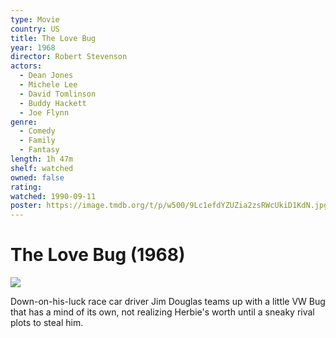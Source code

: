 ```yaml
---
type: Movie
country: US
title: The Love Bug
year: 1968
director: Robert Stevenson
actors:
  - Dean Jones
  - Michele Lee
  - David Tomlinson
  - Buddy Hackett
  - Joe Flynn
genre:
  - Comedy
  - Family
  - Fantasy
length: 1h 47m
shelf: watched
owned: false
rating:
watched: 1990-09-11
poster: https://image.tmdb.org/t/p/w500/9Lc1efdYZUZia2zsRWcUkiD1KdN.jpg
---
```


# The Love Bug (1968)

![](https://image.tmdb.org/t/p/w500/9Lc1efdYZUZia2zsRWcUkiD1KdN.jpg)

Down-on-his-luck race car driver Jim Douglas teams up with a little VW Bug that has a mind of its own, not realizing Herbie's worth until a sneaky rival plots to steal him.